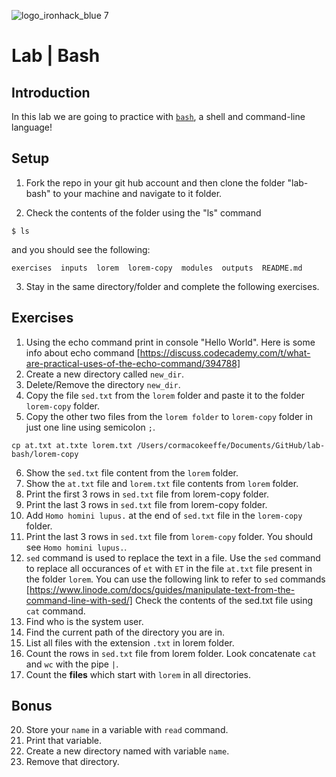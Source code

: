 ![logo_ironhack_blue 7](https://user-images.githubusercontent.com/23629340/40541063-a07a0a8a-601a-11e8-91b5-2f13e4e6b441.png)

# Lab | Bash

## Introduction

In this lab we are going to practice with [`bash`](<https://en.wikipedia.org/wiki/Bash_(Unix_shell)>), a shell and command-line language!

## Setup

1. Fork the repo in your git hub account and then clone the folder "lab-bash" to your machine and navigate to it folder.

2. Check the contents of the folder using the "ls" command

```shell
$ ls
```

and you should see the following:

```shell
exercises  inputs  lorem  lorem-copy  modules  outputs  README.md
```

3. Stay in the same directory/folder and complete the following exercises.

## Exercises

1. Using the echo command print in console "Hello World". Here is some info about echo command [https://discuss.codecademy.com/t/what-are-practical-uses-of-the-echo-command/394788]
2. Create a new directory called `new_dir`.
3. Delete/Remove the directory `new_dir`.
4. Copy the file `sed.txt` from the `lorem` folder and paste it to the folder `lorem-copy` folder.
5. Copy the other two files from the `lorem folder` to `lorem-copy` folder in just one line using semicolon `;`.

`cp at.txt at.txte lorem.txt /Users/cormacokeeffe/Documents/GitHub/lab-bash/lorem-copy`

6. Show the `sed.txt` file content from the `lorem` folder.
7. Show the `at.txt` file and `lorem.txt` file contents from `lorem` folder.
8. Print the first 3 rows in `sed.txt` file from lorem-copy folder.
9. Print the last 3 rows in `sed.txt` file from lorem-copy folder.
10. Add `Homo homini lupus.` at the end of `sed.txt` file in the `lorem-copy` folder.
11. Print the last 3 rows in `sed.txt` file from `lorem-copy` folder. You should see `Homo homini lupus.`.
12. `sed` command is used to replace the text in a file. Use the `sed` command to replace all occurances of `et` with `ET` in the file `at.txt` file present in the folder `lorem`. You can use the following link to refer to `sed` commands [https://www.linode.com/docs/guides/manipulate-text-from-the-command-line-with-sed/]
Check the contents of the sed.txt file using `cat` command.
13. Find who is the system user. 
14. Find the current path of the directory you are in.
15. List all files with the extension `.txt` in lorem folder.
16. Count the rows in `sed.txt` file from lorem folder. Look concatenate `cat` and `wc` with the pipe `|`.
17. Count the **files** which start with `lorem` in all directories.


## Bonus

20. Store your `name` in a variable with `read` command.
21. Print that variable.
22. Create a new directory named with variable `name`.
23. Remove that directory.
